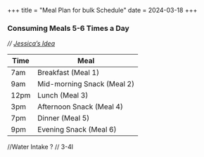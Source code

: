 +++
title = "Meal Plan for bulk Schedule"
date = 2024-03-18
+++


### Consuming Meals 5-6 Times a Day

_// [Jessica’s Idea](https://www.instagram.com/mukkyshic/)_

| Time  | Meal                       |
|-------|----------------------------|
| 7am   | Breakfast (Meal 1)         |
| 9am   | Mid-morning Snack (Meal 2) |
| 12pm  | Lunch (Meal 3)             |
| 3pm   | Afternoon Snack (Meal 4)   |
| 7pm   | Dinner (Meal 5)            |
| 9pm   | Evening Snack (Meal 6)     |

//Water Intake ? // 3-4l
